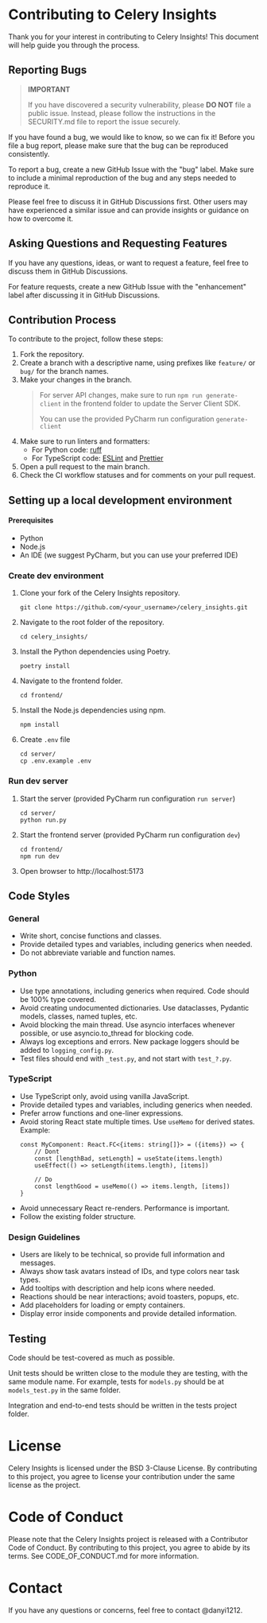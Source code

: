 # Contributing to Celery Insights

Thank you for your interest in contributing to Celery Insights! This document will help guide you through the process.

## Reporting Bugs

> **IMPORTANT**
>
> If you have discovered a security vulnerability, please **DO NOT** file a public issue.
> Instead, please follow the instructions in the SECURITY.md file to report the issue securely.

If you have found a bug, we would like to know, so we can fix it! Before you file a bug report, please make sure that
the bug
can be reproduced consistently.

To report a bug, create a new GitHub Issue with the "bug" label. Make sure to include a minimal reproduction of the bug
and any steps needed to reproduce it.

Please feel free to discuss it in GitHub Discussions first. Other users may have experienced a similar issue and can
provide insights or guidance on how to overcome it.

## Asking Questions and Requesting Features

If you have any questions, ideas, or want to request a feature, feel free to discuss them in GitHub Discussions.

For feature requests, create a new GitHub Issue with the "enhancement" label after discussing it in GitHub Discussions.

## Contribution Process

To contribute to the project, follow these steps:

1. Fork the repository.
2. Create a branch with a descriptive name, using prefixes like `feature/` or `bug/` for the branch names.
3. Make your changes in the branch.
   > For server API changes, make sure to run `npm run generate-client` in the frontend folder to update the Server
   Client SDK.
   >
   > You can use the provided PyCharm run configuration `generate-client`
4. Make sure to run linters and formatters:
   - For Python code: [ruff](https://github.com/charliermarsh/ruff)
   - For TypeScript code: [ESLint](https://eslint.org/) and [Prettier](https://prettier.io/)
5. Open a pull request to the main branch.
6. Check the CI workflow statuses and for comments on your pull request.

## Setting up a local development environment

#### Prerequisites

- Python
- Node.js
- An IDE (we suggest PyCharm, but you can use your preferred IDE)

### Create dev environment

1. Clone your fork of the Celery Insights repository.
    ```shell
    git clone https://github.com/<your_username>/celery_insights.git
    ```
2. Navigate to the root folder of the repository.
    ```shell
    cd celery_insights/
    ```
3. Install the Python dependencies using Poetry.
    ```shell
    poetry install
    ```
4. Navigate to the frontend folder.
    ```shell
    cd frontend/
    ```
5. Install the Node.js dependencies using npm.
    ```shell
    npm install
    ``` 
6. Create `.env` file
    ```shell
   cd server/
   cp .env.example .env

### Run dev server

1. Start the server (provided PyCharm run configuration `run server`)
    ```shell
   cd server/
   python run.py
   ```
2. Start the frontend server (provided PyCharm run configuration `dev`)
    ```shell
   cd frontend/
   npm run dev
   ```
3. Open browser to http://localhost:5173

## Code Styles

### General

- Write short, concise functions and classes.
- Provide detailed types and variables, including generics when needed.
- Do not abbreviate variable and function names.

### Python

- Use type annotations, including generics when required. Code should be 100% type covered.
- Avoid creating undocumented dictionaries. Use dataclasses, Pydantic models, classes, named tuples, etc.
- Avoid blocking the main thread. Use asyncio interfaces whenever possible, or use asyncio.to_thread for blocking code.
- Always log exceptions and errors. New package loggers should be added to `logging_config.py`.
- Test files should end with `_test.py`, and not start with `test_?.py`.

### TypeScript

- Use TypeScript only, avoid using vanilla JavaScript.
- Provide detailed types and variables, including generics when needed.
- Prefer arrow functions and one-liner expressions.
- Avoid storing React state multiple times. Use `useMemo` for derived states. Example:
    ```tsx
    const MyComponent: React.FC<{items: string[]}> = ({items}) => {
        // Dont
        const [lengthBad, setLength] = useState(items.length)
        useEffect(() => setLength(items.length), [items])
        
        // Do
        const lengthGood = useMemo(() => items.length, [items])
    } 
    ```
- Avoid unnecessary React re-renders. Performance is important.
- Follow the existing folder structure.

### Design Guidelines

- Users are likely to be technical, so provide full information and messages.
- Always show task avatars instead of IDs, and type colors near task types.
- Add tooltips with description and help icons where needed.
- Reactions should be near interactions; avoid toasters, popups, etc.
- Add placeholders for loading or empty containers.
- Display error inside components and provide detailed information.

## Testing

Code should be test-covered as much as possible.

Unit tests should be written close to the module they are testing, with the same module name.
For example, tests for `models.py` should be at `models_test.py` in the same folder.

Integration and end-to-end tests should be written in the tests project folder.

# License

Celery Insights is licensed under the BSD 3-Clause License.
By contributing to this project, you agree to license your contribution under the same license as the project.

# Code of Conduct

Please note that the Celery Insights project is released with a Contributor Code of Conduct. By contributing to this
project, you agree to abide by its terms. See CODE_OF_CONDUCT.md for more information.

# Contact

If you have any questions or concerns, feel free to contact @danyi1212.
